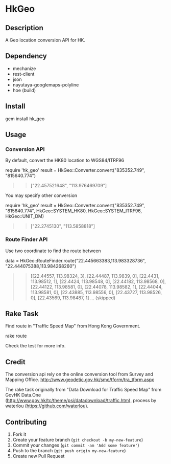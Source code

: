 # HkGeo

## Description

A Geo location conversion API for HK.

## Dependency

* mechanize
* rest-client
* json
* nayutaya-googlemaps-polyline
* hoe (build)

## Install

 gem install hk_geo

## Usage

### Conversion API

By default, convert the HK80 location to WGS84/ITRF96

 require 'hk_geo'
 result = HkGeo::Converter.convert("835352.749", "815640.774")
 >> ["22.457521648", "113.976469709"]
 
You may specify other conversion

 require 'hk_geo'
 result = HkGeo::Converter.convert("835352.749", "815640.774", HkGeo::SYSTEM_HK80, HkGeo::SYSTEM_ITRF96, HkGeo::UNIT_DM)
 >> ["22.2745130", "113.5858818"]
 
### Route Finder API

Use two coordinate to find the route between

 data = HkGeo::RouteFinder.route("22.445663383,113.983328736", "22.444075388,113.984268260")
 >> [[22.44557, 113.98324, 3], [22.44487, 113.9839, 0], [22.4431, 113.98512, 1], [22.4424, 113.98548, 0], [22.44182, 113.98568, 0], [22.44122, 113.98581, 0], [22.44078, 113.98582, 1], [22.44044, 113.98581, 0], [22.43885, 113.98556, 0], [22.43727, 113.98526, 0], [22.43569, 113.98487, 1] ... (skipped)
 
## Rake Task

Find route in "Traffic Speed Map" from Hong Kong Government.

 rake route

Check the test for more info.

## Credit

The conversion api rely on the online conversion tool from Survey and Mapping Office. http://www.geodetic.gov.hk/smo/tform/tra_tform.aspx

The rake task originally from "Data Download for Traffic Speed Map" from GovHK Data.One (http://www.gov.hk/tc/theme/psi/datadownload/traffic.htm), process by waterlou (https://github.com/waterlou).

## Contributing

1. Fork it
2. Create your feature branch (`git checkout -b my-new-feature`)
3. Commit your changes (`git commit -am 'Add some feature'`)
4. Push to the branch (`git push origin my-new-feature`)
5. Create new Pull Request
